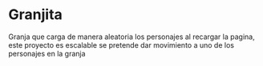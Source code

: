 # Granjita
Granja que carga de manera aleatoria los personajes al recargar la pagina, este proyecto es escalable se pretende dar movimiento a uno de los personajes en la granja
